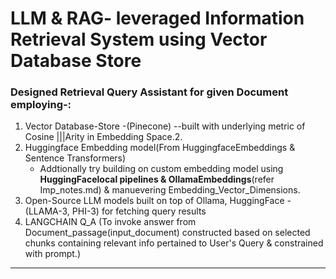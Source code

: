 # LLM & RAG- leveraged Information Retrieval System using Vector Database Store

### Designed Retrieval Query Assistant for given Document employing-:
1. Vector Database-Store -(Pinecone) --built with underlying metric of Cosine |||Arity in Embedding Space.2.
2. Huggingface Embedding model(From HuggingfaceEmbeddings & Sentence Transformers)
   - Addtionally try building on custom embedding model using **HuggingFacelocal pipelines & OllamaEmbeddings**(refer Imp_notes.md) & manuevering Embedding_Vector_Dimensions.
4. Open-Source LLM models built on top of Ollama, HuggingFace - (LLAMA-3, PHI-3) for fetching query results
5. LANGCHAIN Q_A (To invoke answer from Document_passage(input_document) constructed based on selected chunks containing relevant info pertained to User's Query & constrained with prompt.)
---------------------------------------------------------------------------------------------------------------------------------------------------------------
